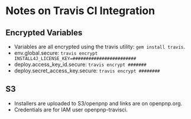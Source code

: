 # Notes on Travis CI Integration

## Encrypted Variables
* Variables are all encrypted using the travis utility: `gem install travis`.
* env.global.secure: `travis encrypt INSTALL4J_LICENSE_KEY=########################`
* deploy.access_key_id.secure: `travis encrypt #######`
* deploy.secret_access_key.secure: `travis encrypt ########`

## S3
* Installers are uploaded to S3/openpnp and links are on openpnp.org.
* Credentials are for IAM user openpnp-travisci.
